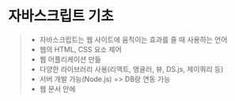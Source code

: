 # 자바스크립트 기초

> - 자바스크립트는 웹 사이트에 움직이는 효과를 줄 때 사용하는 언어
> - 웹의 HTML, CSS 요소 제어
> - 웹 어플리케이션 만듦
> - 다양한 라이브러리 사용(리액트, 앵귤러, 뷰, DS.js, 제이쿼리 등)
> - 서버 개발 가능(Node.js) => DB랑 연동 가능
> - 웹 문서 안에 <script> 태그로 자바스크립트 작성 가능
> - 외부 스크립트 파일로 연결해서 자바스크립트 작성 가능



### 용어와 기본 입출력 방법

- 식;expression 문;statement

- 자바스크립트의 다양한 식

  ```javascript
  inch × 2.54 // 연산식은 식이다
  “안녕하세요?”; // 문자열도 식이다 
  5 // 숫자도 식이다
  ```

  

- 알림창 출



### 자료형 이해하기

배열은 리스트랑 비슷함



++a

a++ 차이 이해하기



할당연산자

제어문

반복문

